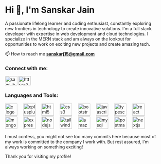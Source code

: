 <h1 align="left">Hi 👋, I'm Sanskar Jain</h1>
<p align="left">A passionate lifelong learner and coding enthusiast, constantly exploring new frontiers in technology to create innovative solutions. I'm a full stack developer with expertise in web development and cloud technologies. I specialize in the MERN stack and am always on the lookout for opportunities to work on exciting new projects and create amazing tech.</p>

📫 How to reach me **sanskarj15@gmail.com**

<h3 align="left">Connect with me:</h3>
<p align="left">
<a href="https://twitter.com/sans_byte" target="blank"><img align="center" src="https://raw.githubusercontent.com/rahuldkjain/github-profile-readme-generator/master/src/images/icons/Social/twitter.svg" alt="sans_byte" height="30" width="40" /></a>
<a href="https://linkedin.com/in/https://www.linkedin.com/in/sanskar-jain-419a661a5/" target="blank"><img align="center" src="https://raw.githubusercontent.com/rahuldkjain/github-profile-readme-generator/master/src/images/icons/Social/linked-in-alt.svg" alt="https://www.linkedin.com/in/sanskar-jain-419a661a5/" height="30" width="40" /></a>
</p>

<h3 align="left">Languages and Tools:</h3>
<p align="left">
<img src="https://cdn.jsdelivr.net/gh/devicons/devicon/icons/c/c-original.svg" height="40" alt="c logo"  />
<img width="12" />
<img src="https://cdn.jsdelivr.net/gh/devicons/devicon/icons/cplusplus/cplusplus-original.svg" height="40" alt="cplusplus logo"  />
<img width="12" />
<img src="https://cdn.jsdelivr.net/gh/devicons/devicon/icons/html5/html5-original.svg" height="40" alt="html5 logo"  />
<img width="12" />
<img src="https://cdn.jsdelivr.net/gh/devicons/devicon/icons/css3/css3-original.svg" height="40" alt="css3 logo"  />
<img width="12" />
<img src="https://cdn.jsdelivr.net/gh/devicons/devicon/icons/bootstrap/bootstrap-original.svg" height="40" alt="bootstrap logo"  />
<img width="12" />
<img src="https://cdn.jsdelivr.net/gh/devicons/devicon/icons/javascript/javascript-original.svg" height="40" alt="javascript logo"  />
<img width="12" />
<img src="https://cdn.jsdelivr.net/gh/devicons/devicon/icons/typescript/typescript-original.svg" height="40" alt="typescript logo"  />
<img width="12" />
<img src="https://cdn.simpleicons.org/react/61DAFB" height="40" alt="react logo"  />
<img width="12" />
<img src="https://cdn.jsdelivr.net/gh/devicons/devicon/icons/mongodb/mongodb-original.svg" height="40" alt="mongodb logo"  />
<img width="12" />
<img src="https://skillicons.dev/icons?i=express" height="40" alt="express logo"  />
<img width="12" />
<img src="https://cdn.jsdelivr.net/gh/devicons/devicon/icons/nodejs/nodejs-original.svg" height="40" alt="nodejs logo"  />
<img width="12" />
<img src="https://cdn.simpleicons.org/tailwindcss/06B6D4" height="40" alt="tailwindcss logo"  />
<img width="12" />
<img src="https://skillicons.dev/icons?i=aws" height="40" alt="amazonwebservices logo"  />
<img width="12" />
<img src="https://cdn.simpleicons.org/mysql/4479A1" height="40" alt="mysql logo"  />
<img width="12" />
<img src="https://cdn.simpleicons.org/postman/FF6C37" height="40" alt="postman logo"  />
<img width="12" />
<img src="https://skillicons.dev/icons?i=nextjs" height="40" alt="nextjs logo"  />
</p>


I must confess, you might not see too many commits here because most of my work is committed to the company I work with. But rest assured, I'm always working on something exciting!

Thank you for visiting my profile!
